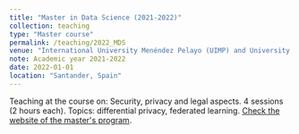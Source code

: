 ```yaml
---
title: "Master in Data Science (2021-2022)"
collection: teaching
type: "Master course"
permalink: /teaching/2022_MDS
venue: "International University Menéndez Pelayo (UIMP) and University of Cantabria (UC)"
note: Academic year 2021-2022
date: 2022-01-01
location: "Santander, Spain"
---
```


Teaching at the course on: Security, privacy and legal aspects. 4 sessions (2 hours each). Topics: differential privacy, federated learning. [Check the website of the  master's program](https://masterdatascience.ifca.es/).
